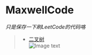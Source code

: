 MaxwellCode
============
*只是保存一下刷LeetCode的代码咯*<br>
>* [二叉树](https://github.com/Maxwell-L/MaxwellCode/tree/master/LeetCode/Binary%20Tree "Binary Tree")<br>
![Image text](https://github.com/Maxwell-L/MaxwellCode/blob/master/image/pic1.jpg)
